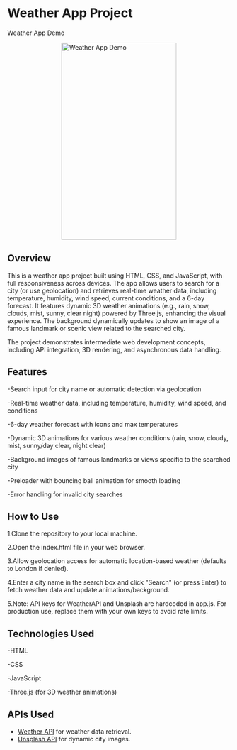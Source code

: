 # Weather App Project

Weather App Demo
<div style="display: flex; justify-content: center; align-items: center; width: 100%; min-height: 100px;">
  <img width="260" height="444" alt="Weather App Demo" src="https://github.com/user-attachments/assets/338d6db2-3403-473c-8419-aea39e712b4c">
</div>

## Overview

This is a weather app project built using HTML, CSS, and JavaScript, with full responsiveness across devices. The app allows users to search for a city (or use geolocation) and retrieves real-time weather data, including temperature, humidity, wind speed, current conditions, and a 6-day forecast. It features dynamic 3D weather animations (e.g., rain, snow, clouds, mist, sunny, clear night) powered by Three.js, enhancing the visual experience. The background dynamically updates to show an image of a famous landmark or scenic view related to the searched city.

The project demonstrates intermediate web development concepts, including API integration, 3D rendering, and asynchronous data handling.

## Features

-Search input for city name or automatic detection via geolocation

-Real-time weather data, including temperature, humidity, wind speed, and conditions

-6-day weather forecast with icons and max temperatures

-Dynamic 3D animations for various weather conditions (rain, snow, cloudy, mist, sunny/day clear, night clear)

-Background images of famous landmarks or views specific to the searched city

-Preloader with bouncing ball animation for smooth loading

-Error handling for invalid city searches

## How to Use

1.Clone the repository to your local machine.

2.Open the index.html file in your web browser.

3.Allow geolocation access for automatic location-based weather (defaults to London if denied).

4.Enter a city name in the search box and click "Search" (or press Enter) to fetch weather data and update animations/background.

5.Note: API keys for WeatherAPI and Unsplash are hardcoded in app.js. For production use, replace them with your own keys to avoid rate limits.

## Technologies Used
 
-HTML

-CSS

-JavaScript

-Three.js (for 3D weather animations)

## APIs Used

- [Weather API](https://www.weatherapi.com/) for weather data retrieval.
- [Unsplash API](https://unsplash.com/developers) for dynamic city images.




